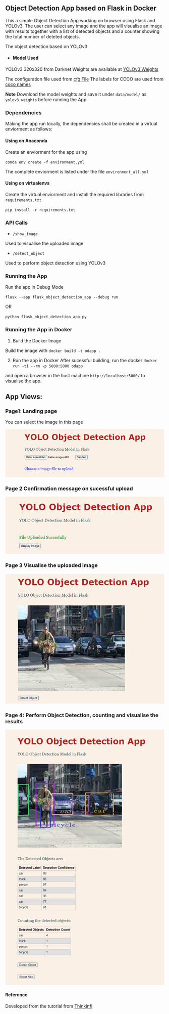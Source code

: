 ## Object Detection App based on Flask in Docker

This a simple Object Detection App working on browser using Flask and YOLOv3. The user can select any image and the app will visualise an image with results together with a list of detected objects and a counter showing the total number of deteted objects. 

The object detection based on YOLOv3

- #### Model Used
 YOLOv3 320x320 from Darknet 
 Weights are available at [YOLOv3 Weights](https://pjreddie.com/darknet/yolo/)
 
 The configuration file used from [cfg File](https://github.com/pjreddie/darknet/blob/master/cfg/yolov3.cfg)
 The labels for COCO are used from [coco names](https://raw.githubusercontent.com/pjreddie/darknet/master/data/coco.names)

 **Note** Download the model weights and save it under `data/model/` as `yolov3.weights` before running the App

### Dependencies

Making the app run locally, the dependencies shall be created in a virtual enviorment as follows:

#### Using on Anaconda

Create an enviorment for the app using 

`conda env create -f environment.yml`

The complete enviorment is listed under the file `environment_all.yml`

#### Using on virtualenvs

Create the virtual enviorment and install the required libraries from `requirements.txt` 

`pip install -r requirements.txt`

### API Calls

- `/show_image`

Used to visualise the uploaded image

- `/detect_object`

Used to perform object detection using YOLOv3


### Running the App

Run the app in Debug Mode

`flask --app flask_object_detection_app --debug run`

OR

`python flask_object_detection_app.py`

### Running the App in Docker

1. Build the Docker Image

Build the image with  `docker build -t odapp .`

2. Run the app in Docker
After sucessful building, run the docker `docker run -ti --rm -p 5000:5000 odapp`

and open a browser in the host machine `http://localhost:5000/` to visualise the app.

## App Views:

### Page1: Landing page

You can select the image in this page

![page1](docs/page1.png)

### Page 2 Confirmation message on sucessful upload 
![page2](docs/page2.png)

### Page 3 Visualise the uploaded image
![page3](docs/page3.png)

### Page 4: Perform Object Detection, counting and visualise the results
![page4](docs/page4.png)


#### Reference

Developed from the tutorial from [Thinkinfi](https://thinkinfi.com/yolo-object-detection-using-python-opencv/)
